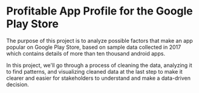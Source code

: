 # Profitable App Profile for the Google Play Store
The purpose of this project is to analyze possible factors that make an app popular on Google Play Store, based on sample data collected in 2017 which contains details of more than ten thousand android apps. 

In this project, we'll go through a process of cleaning the data, analyzing it to find patterns, and visualizing cleaned data at the last step to make it clearer and easier for stakeholders to understand and make a data-driven decision.
